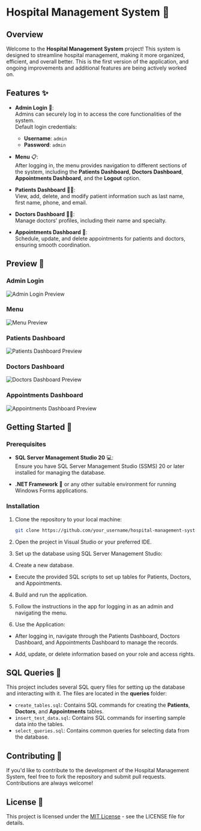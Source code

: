 # Hospital Management System 🏥

## Overview

Welcome to the **Hospital Management System** project! This system is designed to streamline hospital management, making it more organized, efficient, and overall better. This is the first version of the application, and ongoing improvements and additional features are being actively worked on.

## Features ✨

- **Admin Login** 🔑:  
  Admins can securely log in to access the core functionalities of the system.  
  Default login credentials:  
  - **Username**: `admin`  
  - **Password**: `admin`

- **Menu** 📋:  
  After logging in, the menu provides navigation to different sections of the system, including the **Patients Dashboard**, **Doctors Dashboard**, **Appointments Dashboard**, and the **Logout** option.

- **Patients Dashboard** 🧑‍⚕️:  
  View, add, delete, and modify patient information such as last name, first name, phone, and email.

- **Doctors Dashboard** 👨‍⚕️:  
  Manage doctors' profiles, including their name and specialty.

- **Appointments Dashboard** 📅:  
  Schedule, update, and delete appointments for patients and doctors, ensuring smooth coordination.

## Preview 📸

### Admin Login  
![Admin Login Preview](./assets/admin_login_preview.png)

### Menu  
![Menu Preview](./assets/menu_preview.png)

### Patients Dashboard  
![Patients Dashboard Preview](./assets/patients_dashboard_preview.png)

### Doctors Dashboard  
![Doctors Dashboard Preview](./assets/doctors_dashboard_preview.png)

### Appointments Dashboard  
![Appointments Dashboard Preview](./assets/appointments_dashboard_preview.png)

## Getting Started 🚀

### Prerequisites

- **SQL Server Management Studio 20** 💻:  
  Ensure you have SQL Server Management Studio (SSMS) 20 or later installed for managing the database.

- **.NET Framework** 🔧 or any other suitable environment for running Windows Forms applications.

### Installation

1. Clone the repository to your local machine:
   ```bash
   git clone https://github.com/your_username/hospital-management-system.git
2. Open the project in Visual Studio or your preferred IDE.

3. Set up the database using SQL Server Management Studio:

4. Create a new database.

- Execute the provided SQL scripts to set up tables for Patients, Doctors, and Appointments.

4. Build and run the application.

5. Follow the instructions in the app for logging in as an admin and navigating the menu.

6. Use the Application:

- After logging in, navigate through the Patients Dashboard, Doctors Dashboard, and Appointments Dashboard to manage the records.

- Add, update, or delete information based on your role and access rights.

## SQL Queries 📝

This project includes several SQL query files for setting up the database and interacting with it. The files are located in the **queries** folder:

- `create_tables.sql`: Contains SQL commands for creating the **Patients**, **Doctors**, and **Appointments** tables.
- `insert_test_data.sql`: Contains SQL commands for inserting sample data into the tables.
- `select_queries.sql`: Contains common queries for selecting data from the database.


## Contributing 🤝
If you'd like to contribute to the development of the Hospital Management System, feel free to fork the repository and submit pull requests. Contributions are always welcome!

## License 📄

This project is licensed under the [MIT License](LICENSE) - see the LICENSE file for details.




